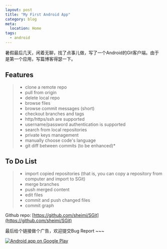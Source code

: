 ```yaml
---
layout: post
title: "My First Android App"
category: blog
meta:
  location: Home
tags:
  - android
---
```


暑假最后几天，闲着无聊，找了点事儿做，写了一个Android的Git客户端。由于是第一个应用，写篇博客得瑟一下。


Features
------------
> * clone a remote repo
> * pull from origin
> * delete local repo
> * browse files
> * browse commit messages (short)
> * checkout branches and tags
> * http/https/ssh are supported
> * username/password authentication is supported
> * search from local repositories
> * private keys management
> * manually choose code's language
> * git diff between commits (to be enhanced)* 

To Do List
---------------
> * import copied repositories (that is, you can copy a repository from computer and import to SGit)
> * merge branches
> * push merged content
> * edit files
> * commit and push changed files
> * commit graph

Github repo: [https://github.com/sheimi/SGit](https://github.com/sheimi/SGit)

最后给个链接做个广告，欢迎提交Bug Report ~~~

<a href="https://play.google.com/store/apps/details?id=me.sheimi.sgit"><img alt="Android app on Google Play" src="https://developer.android.com/images/brand/en_app_rgb_wo_45.png" /></a>
